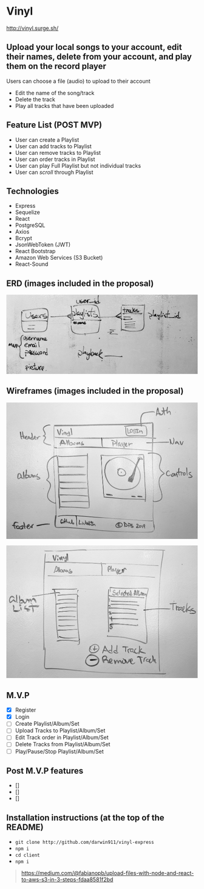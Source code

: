 # **Vinyl**

http://vinyl.surge.sh/

## Upload your local songs to your account, edit their names, delete from your account, and play them on the record player

Users can choose a file (audio) to upload to their account
- Edit the name of the song/track
- Delete the track
- Play all tracks that have been uploaded

## Feature List (POST MVP)

- User can create a Playlist
- User can add tracks to Playlist
- User can remove tracks to Playlist
- User can order tracks in Playlist
- User can play Full Playlist but not individual tracks
- User can _scroll_ through Playlist

## Technologies

- Express
- Sequelize
- React
- PostgreSQL
- Axios
- Bcrypt
- JsonWebToken (JWT)
- React Bootstrap
- Amazon Web Services (S3 Bucket)
- React-Sound

## ERD (images included in the proposal)

![Entity Relationship Diagram](./ERD.jpg)

## Wireframes (images included in the proposal)

![Wireframe - Main/Player](./wireframe_main.jpg)

![Wireframe - Album](./wireframe_album.jpg)

## M.V.P

- [X] Register
- [X] Login
- [ ] Create Playlist/Album/Set
- [ ] Upload Tracks to Playlist/Album/Set
- [ ] Edit Track order in Playlist/Album/Set
- [ ] Delete Tracks from Playlist/Album/Set
- [ ] Play/Pause/Stop Playlist/Album/Set

## Post M.V.P features

- [] 
- []
- []

## Installation instructions (at the top of the README)

- `git clone http://github.com/darwin911/vinyl-express`
- `npm i`
- `cd client`
- `npm i`

> https://medium.com/@fabianopb/upload-files-with-node-and-react-to-aws-s3-in-3-steps-fdaa8581f2bd
